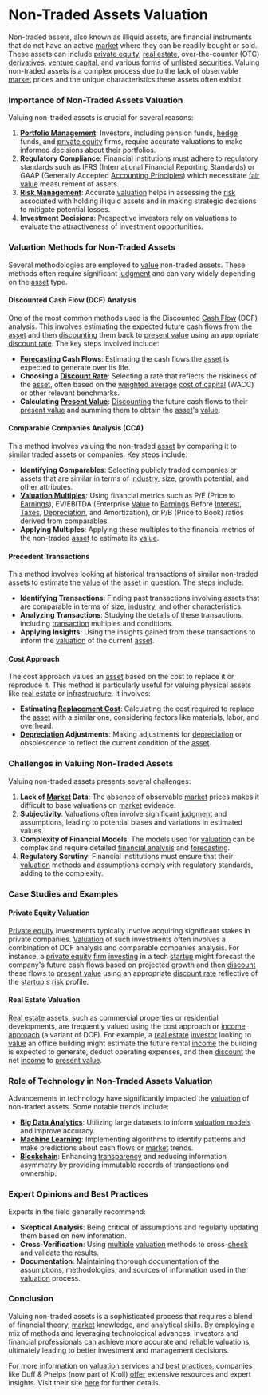 # Non-Traded Assets Valuation

Non-traded assets, also known as illiquid assets, are financial instruments that do not have an active [market](../m/market.md) where they can be readily bought or sold. These assets can include [private equity](../p/private_equity.md), [real estate](../r/real_estate.md), over-the-counter (OTC) [derivatives](../d/derivatives.md), [venture capital](../v/venture_capital.md), and various forms of [unlisted securities](../u/unlisted_securities.md). Valuing non-traded assets is a complex process due to the lack of observable [market](../m/market.md) prices and the unique characteristics these assets often exhibit.

### Importance of Non-Traded Assets Valuation
Valuing non-traded assets is crucial for several reasons:
1. **[Portfolio Management](../p/portfolio_management.md)**: Investors, including pension funds, [hedge](../h/hedge.md) funds, and [private equity](../p/private_equity.md) firms, require accurate valuations to make informed decisions about their portfolios.
2. **Regulatory Compliance**: Financial institutions must adhere to regulatory standards such as IFRS (International Financial Reporting Standards) or GAAP (Generally Accepted [Accounting Principles](../a/accounting_principles.md)) which necessitate [fair value](../f/fair_value.md) measurement of assets.
3. **[Risk Management](../r/risk_management.md)**: Accurate [valuation](../v/valuation.md) helps in assessing the [risk](../r/risk.md) associated with holding illiquid assets and in making strategic decisions to mitigate potential losses.
4. **Investment Decisions**: Prospective investors rely on valuations to evaluate the attractiveness of investment opportunities.

### Valuation Methods for Non-Traded Assets
Several methodologies are employed to [value](../v/value.md) non-traded assets. These methods often require significant [judgment](../j/judgment.md) and can vary widely depending on the [asset](../a/asset.md) type.

#### Discounted Cash Flow (DCF) Analysis
One of the most common methods used is the Discounted [Cash Flow](../c/cash_flow.md) (DCF) analysis. This involves estimating the expected future cash flows from the [asset](../a/asset.md) and then [discounting](../d/discounting.md) them back to [present value](../p/present_value.md) using an appropriate [discount rate](../d/discount_rate.md). The key steps involved include:
- **[Forecasting](../f/forecasting.md) Cash Flows**: Estimating the cash flows the [asset](../a/asset.md) is expected to generate over its life.
- **Choosing a [Discount Rate](../d/discount_rate.md)**: Selecting a rate that reflects the riskiness of the [asset](../a/asset.md), often based on the [weighted average](../w/weighted_average.md) [cost of capital](../c/cost_of_capital.md) (WACC) or other relevant benchmarks.
- **Calculating [Present Value](../p/present_value.md)**: [Discounting](../d/discounting.md) the future cash flows to their [present value](../p/present_value.md) and summing them to obtain the [asset](../a/asset.md)'s [value](../v/value.md).

#### Comparable Companies Analysis (CCA)
This method involves valuing the non-traded [asset](../a/asset.md) by comparing it to similar traded assets or companies. Key steps include:
- **Identifying Comparables**: Selecting publicly traded companies or assets that are similar in terms of [industry](../i/industry.md), size, growth potential, and other attributes.
- **[Valuation Multiples](../v/valuation_multiples.md)**: Using financial metrics such as P/E (Price to [Earnings](../e/earnings.md)), EV/EBITDA (Enterprise [Value](../v/value.md) to [Earnings](../e/earnings.md) Before [Interest](../i/interest.md), [Taxes](../t/taxes.md), [Depreciation](../d/depreciation.md), and Amortization), or P/B (Price to Book) ratios derived from comparables.
- **Applying Multiples**: Applying these multiples to the financial metrics of the non-traded [asset](../a/asset.md) to estimate its [value](../v/value.md).

#### Precedent Transactions
This method involves looking at historical transactions of similar non-traded assets to estimate the [value](../v/value.md) of the [asset](../a/asset.md) in question. The steps include:
- **Identifying Transactions**: Finding past transactions involving assets that are comparable in terms of size, [industry](../i/industry.md), and other characteristics.
- **Analyzing Transactions**: Studying the details of these transactions, including [transaction](../t/transaction.md) multiples and conditions.
- **Applying Insights**: Using the insights gained from these transactions to inform the [valuation](../v/valuation.md) of the current [asset](../a/asset.md).

#### Cost Approach
The cost approach values an [asset](../a/asset.md) based on the cost to replace it or reproduce it. This method is particularly useful for valuing physical assets like [real estate](../r/real_estate.md) or [infrastructure](../i/infrastructure.md). It involves:
- **Estimating [Replacement Cost](../r/replacement_cost.md)**: Calculating the cost required to replace the [asset](../a/asset.md) with a similar one, considering factors like materials, labor, and overhead.
- **[Depreciation](../d/depreciation.md) Adjustments**: Making adjustments for [depreciation](../d/depreciation.md) or obsolescence to reflect the current condition of the [asset](../a/asset.md).

### Challenges in Valuing Non-Traded Assets
Valuing non-traded assets presents several challenges:
1. **Lack of [Market](../m/market.md) Data**: The absence of observable [market](../m/market.md) prices makes it difficult to base valuations on [market](../m/market.md) evidence.
2. **Subjectivity**: Valuations often involve significant [judgment](../j/judgment.md) and assumptions, leading to potential biases and variations in estimated values.
3. **Complexity of Financial Models**: The models used for [valuation](../v/valuation.md) can be complex and require detailed [financial analysis](../f/financial_analysis.md) and [forecasting](../f/forecasting.md).
4. **Regulatory Scrutiny**: Financial institutions must ensure that their [valuation](../v/valuation.md) methods and assumptions comply with regulatory standards, adding to the complexity.

### Case Studies and Examples
#### Private Equity Valuation
[Private equity](../p/private_equity.md) investments typically involve acquiring significant stakes in private companies. [Valuation](../v/valuation.md) of such investments often involves a combination of DCF analysis and comparable companies analysis. For instance, a [private equity](../p/private_equity.md) [firm](../f/firm.md) [investing](../i/investing.md) in a tech [startup](../s/startup.md) might forecast the company's future cash flows based on projected growth and then [discount](../d/discount.md) these flows to [present value](../p/present_value.md) using an appropriate [discount rate](../d/discount_rate.md) reflective of the [startup](../s/startup.md)'s [risk](../r/risk.md) profile.

#### Real Estate Valuation
[Real estate](../r/real_estate.md) assets, such as commercial properties or residential developments, are frequently valued using the cost approach or [income approach](../i/income_approach.md) (a variant of DCF). For example, a [real estate](../r/real_estate.md) [investor](../i/investor.md) looking to [value](../v/value.md) an office building might estimate the future rental [income](../i/income.md) the building is expected to generate, deduct operating expenses, and then [discount](../d/discount.md) the net [income](../i/income.md) to [present value](../p/present_value.md).

### Role of Technology in Non-Traded Assets Valuation
Advancements in technology have significantly impacted the [valuation](../v/valuation.md) of non-traded assets. Some notable trends include:
- **[Big Data Analytics](../b/big_data_analytics_in_trading.md)**: Utilizing large datasets to inform [valuation models](../v/valuation_models.md) and improve accuracy.
- **[Machine Learning](../m/machine_learning.md)**: Implementing algorithms to identify patterns and make predictions about cash flows or [market](../m/market.md) trends.
- **[Blockchain](../b/blockchain_in_trading.md)**: Enhancing [transparency](../t/transparency.md) and reducing information asymmetry by providing immutable records of transactions and ownership.

### Expert Opinions and Best Practices
Experts in the field generally recommend:
- **Skeptical Analysis**: Being critical of assumptions and regularly updating them based on new information.
- **Cross-Verification**: Using [multiple](../m/multiple.md) [valuation](../v/valuation.md) methods to cross-[check](../c/check.md) and validate the results.
- **Documentation**: Maintaining thorough documentation of the assumptions, methodologies, and sources of information used in the [valuation](../v/valuation.md) process.

### Conclusion
Valuing non-traded assets is a sophisticated process that requires a blend of financial theory, [market](../m/market.md) knowledge, and analytical skills. By employing a mix of methods and leveraging technological advances, investors and financial professionals can achieve more accurate and reliable valuations, ultimately leading to better investment and management decisions.

For more information on [valuation](../v/valuation.md) services and [best practices](../b/best_practices.md), companies like Duff & Phelps (now part of Kroll) [offer](../o/offer.md) extensive resources and expert insights. Visit their site [here](https://www.kroll.com/en/services/valuation) for further details.
